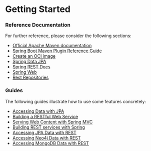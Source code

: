 # Getting Started

### Reference Documentation

For further reference, please consider the following sections:

- [Official Apache Maven documentation](https://maven.apache.org/guides/index.html)
- [Spring Boot Maven Plugin Reference Guide](https://docs.spring.io/spring-boot/docs/3.2.2/maven-plugin/reference/html/)
- [Create an OCI image](https://docs.spring.io/spring-boot/docs/3.2.2/maven-plugin/reference/html/#build-image)
- [Spring Data JPA](https://docs.spring.io/spring-boot/docs/3.2.2/reference/htmlsingle/index.html#data.sql.jpa-and-spring-data)
- [Spring REST Docs](https://docs.spring.io/spring-restdocs/docs/current/reference/html5/)
- [Spring Web](https://docs.spring.io/spring-boot/docs/3.2.2/reference/htmlsingle/index.html#web)
- [Rest Repositories](https://docs.spring.io/spring-boot/docs/3.2.2/reference/htmlsingle/index.html#howto.data-access.exposing-spring-data-repositories-as-rest)

### Guides

The following guides illustrate how to use some features concretely:

- [Accessing Data with JPA](https://spring.io/guides/gs/accessing-data-jpa/)
- [Building a RESTful Web Service](https://spring.io/guides/gs/rest-service/)
- [Serving Web Content with Spring MVC](https://spring.io/guides/gs/serving-web-content/)
- [Building REST services with Spring](https://spring.io/guides/tutorials/rest/)
- [Accessing JPA Data with REST](https://spring.io/guides/gs/accessing-data-rest/)
- [Accessing Neo4j Data with REST](https://spring.io/guides/gs/accessing-neo4j-data-rest/)
- [Accessing MongoDB Data with REST](https://spring.io/guides/gs/accessing-mongodb-data-rest/)
